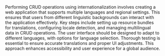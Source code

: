 Performing CRUD operations using internationalization involves creating a web application that supports multiple languages and regional settings. This ensures that users from different linguistic backgrounds can interact with the application effectively. Key steps include setting up resource bundles for translations, configuring locale detection, and managing multilingual data in CRUD operations. The user interface should be designed to adapt to different languages, with options for language selection. Thorough testing is essential to ensure accurate translations and proper UI adjustments. This approach enhances accessibility and user experience for a global audience.
